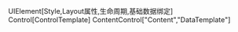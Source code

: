 UIElement[Style,Layout属性,生命周期,基础数据绑定]
Control[ControlTemplate]
ContentControl["Content","DataTemplate"]